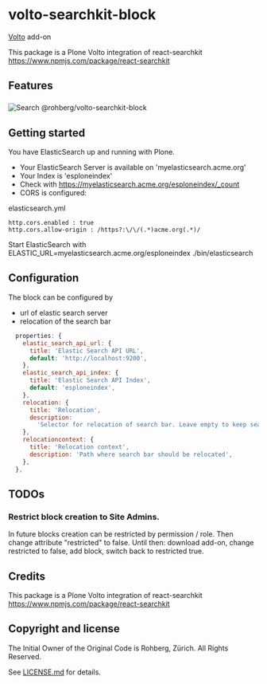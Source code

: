 # volto-searchkit-block

[Volto](https://github.com/plone/volto) add-on

This package is a Plone Volto integration of react-searchkit https://www.npmjs.com/package/react-searchkit

## Features

###


![Search @rohberg/volto-searchkit-block](https://github.com/rohberg/volto-searchkit-block/raw/master/public/search.png)

## Getting started

You have ElasticSearch up and running with Plone. 

* Your ElasticSearch Server is available on 'myelasticsearch.acme.org'
* Your Index is 'esploneindex'
* Check with https://myelasticsearch.acme.org/esploneindex/_count
* CORS is configured: 

elasticsearch.yml

```
http.cors.enabled : true
http.cors.allow-origin : /https?:\/\/(.*)acme.org(.*)/
```
  

Start ElasticSearch with ELASTIC_URL=myelasticsearch.acme.org/esploneindex ./bin/elasticsearch



## Configuration

The block can be configured by 

- url of elastic search server
- relocation of the search bar

```js
  properties: {
    elastic_search_api_url: {
      title: 'Elastic Search API URL',
      default: 'http://localhost:9200',
    },
    elastic_search_api_index: {
      title: 'Elastic Search API Index',
      default: 'esploneindex',
    },
    relocation: {
      title: 'Relocation',
      description:
        'Selector for relocation of search bar. Leave empty to keep search bar in block.',
    },
    relocationcontext: {
      title: 'Relocation context',
      description: 'Path where search bar should be relocated',
    },
  },
```

## TODOs

### Restrict block creation to Site Admins.

In future blocks creation can be restricted by permission / role. Then change attribute "restricted" to false. Until then: download add-on, change restricted to false, add block, switch back to restricted true.

## Credits

This package is a Plone Volto integration of react-searchkit https://www.npmjs.com/package/react-searchkit


## Copyright and license

The Initial Owner of the Original Code is Rohberg, Zürich.
All Rights Reserved.

See [LICENSE.md](https://github.com/rohberg/volto-searchkit-block/blob/master/LICENSE.md) for details.
